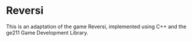 # Reversi
This is an adaptation of the game Reversi, implemented using C++ and the ge211 Game Development Library.
